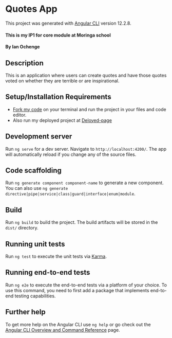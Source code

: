 # Quotes App

This project was generated with [Angular CLI](https://github.com/angular/angular-cli) version 12.2.8.


#### This is my IP1 for core module at Moringa school
#### By **Ian Ochenge**
## Description
This is an application where users can create quotes and have those quotes voted on whether they are terrible or are inspirational. 
## Setup/Installation Requirements
* [Fork my code](https://github.com/devseme/Urban-Pizzas.git) on your terminal and run the project in your files and code editor.
* Also run my deployed project at [Deloyed-page](https://devseme.github.io/Urban-Pizzas/)

## Development server

Run `ng serve` for a dev server. Navigate to `http://localhost:4200/`. The app will automatically reload if you change any of the source files.

## Code scaffolding

Run `ng generate component component-name` to generate a new component. You can also use `ng generate directive|pipe|service|class|guard|interface|enum|module`.

## Build

Run `ng build` to build the project. The build artifacts will be stored in the `dist/` directory.

## Running unit tests

Run `ng test` to execute the unit tests via [Karma](https://karma-runner.github.io).

## Running end-to-end tests

Run `ng e2e` to execute the end-to-end tests via a platform of your choice. To use this command, you need to first add a package that implements end-to-end testing capabilities.

## Further help

To get more help on the Angular CLI use `ng help` or go check out the [Angular CLI Overview and Command Reference](https://angular.io/cli) page.
